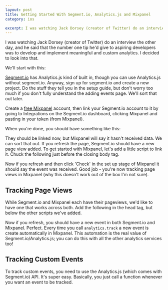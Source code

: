 ```yaml
---
layout: post
title: Getting Started With Segment.io, Analytics.js and Mixpanel
category: ios

excerpt: I was watching Jack Dorsey (creator of Twitter) do an interview the other day, and he said that the number one tip he'd give to aspiring developers was to develop and implement meaningful and custom analytics. I decided to look into that...
---
```


I was watching Jack Dorsey (creator of Twitter) do an interview the other day, and he said that the number one tip he'd give to aspiring developers was to develop and implement meaningful and custom analytics. I decided to look into that.

We'll start with this:
<script src="https://gist.github.com/matthewpalmer/5068097.js"></script>

[Segment.io](https://segment.io/) has Analytics.js kind of built in, though you can use Analytics.js without segment.io. Anyway, sign up for segment.io and create a new project. Do the stuff they tell you in the setup guide, but don't worry too much if you don't fully understand the adding events page. We'll sort that out later.

Create a [free Mixpanel](http://mixpanel.com) account, then link your Segment.io account to it by going to Integrations on the Segment.io dashboard, clicking Mixpanel and pasting in your token (from Mixpanel).

When you're done, you should have something like this:
<script src="https://gist.github.com/matthewpalmer/5068083.js"></script>

They should be linked now, but Mixpanel will say it hasn't received data. We can sort that out. If you refresh the page, Segment.io should have a new page view added. To get started with Mixpanel, let's add a little script to link it. Chuck the following just before the closing body tag.
<script src="https://gist.github.com/matthewpalmer/5068137.js"></script>

Now if you refresh and then click 'Check' in the set up stage of Mixpanel it should say the event was received. Good job - you're now tracking page views in Mixpanel (why this doesn't work out of the box I'm not sure).

## Tracking Page Views
While Segment.io and Mixpanel each have their pageviews, we'd like to have one that works across both. Add the following in the head tag, but below the other scripts we've added.
<script src="https://gist.github.com/matthewpalmer/5068189.js"></script>
Now if you refresh, you should have a new event in both Segment.io and Mixpanel. Perfect. Every time you call `analytics.track` a new event is create automatically in Mixpanel. This automation is the real value of Segment.io/Analytics.js; you can do this with all the other analytics services too!

## Tracking Custom Events
To track custom events, you need to use the Analytics.js (which comes with Segment.io) API. It's super easy. Basically, you just call a function whenever you want an event to be tracked. 

